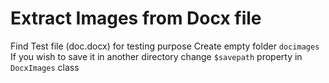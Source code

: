 Extract Images from Docx file
=============================
Find Test file (doc.docx) for testing purpose
Create empty folder `docimages`
If you wish to save it in another directory change `$savepath` property in `DocxImages` class